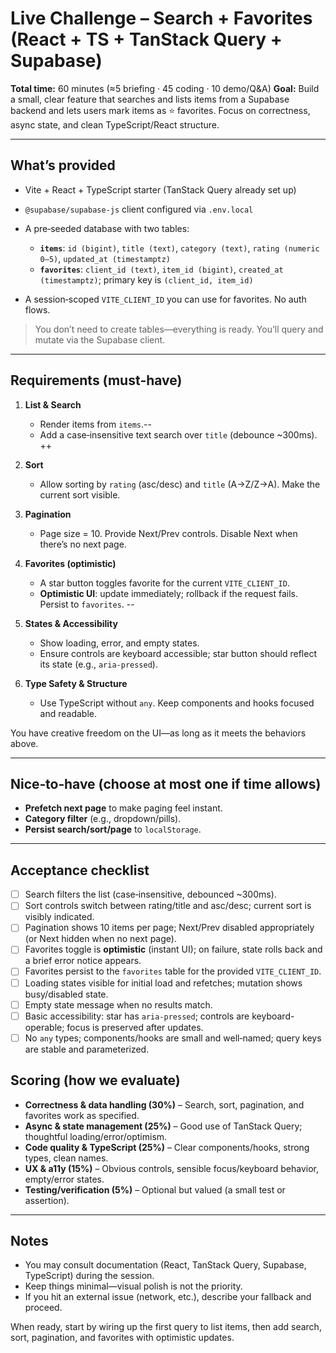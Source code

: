 # Live Challenge – Search + Favorites (React + TS + TanStack Query + Supabase)

**Total time:** 60 minutes (≈5 briefing · 45 coding · 10 demo/Q\&A)
**Goal:** Build a small, clear feature that searches and lists items from a Supabase backend and lets users mark items as ⭐ favorites. Focus on correctness, async state, and clean TypeScript/React structure.

---

## What’s provided

* Vite + React + TypeScript starter (TanStack Query already set up)
* `@supabase/supabase-js` client configured via `.env.local`
* A pre‑seeded database with two tables:

  * **`items`**: `id (bigint)`, `title (text)`, `category (text)`, `rating (numeric 0–5)`, `updated_at (timestamptz)`
  * **`favorites`**: `client_id (text)`, `item_id (bigint)`, `created_at (timestamptz)`; primary key is `(client_id, item_id)`
* A session‑scoped `VITE_CLIENT_ID` you can use for favorites. No auth flows.

> You don’t need to create tables—everything is ready. You’ll query and mutate via the Supabase client.

---

## Requirements (must‑have)

1. **List & Search**
   * Render items from `items`.--
   * Add a case‑insensitive text search over `title` (debounce \~300ms). ++

2. **Sort**
   * Allow sorting by `rating` (asc/desc) and `title` (A→Z/Z→A). Make the current sort visible.

3. **Pagination**
   * Page size = 10. Provide Next/Prev controls. Disable Next when there’s no next page.

4. **Favorites (optimistic)**
   * A star button toggles favorite for the current `VITE_CLIENT_ID`.
   * **Optimistic UI**: update immediately; rollback if the request fails. Persist to `favorites`. --

5. **States & Accessibility**
   * Show loading, error, and empty states. 
   * Ensure controls are keyboard accessible; star button should reflect its state (e.g., `aria-pressed`).

6. **Type Safety & Structure**
   * Use TypeScript without `any`. Keep components and hooks focused and readable.

You have creative freedom on the UI—as long as it meets the behaviors above.

---

## Nice‑to‑have (choose at most one if time allows)

* **Prefetch next page** to make paging feel instant.
* **Category filter** (e.g., dropdown/pills).
* **Persist search/sort/page** to `localStorage`.

---

## Acceptance checklist

* [ ] Search filters the list (case‑insensitive, debounced \~300ms).
* [ ] Sort controls switch between rating/title and asc/desc; current sort is visibly indicated.
* [ ] Pagination shows 10 items per page; Next/Prev disabled appropriately (or Next hidden when no next page).
* [ ] Favorites toggle is **optimistic** (instant UI); on failure, state rolls back and a brief error notice appears.
* [ ] Favorites persist to the `favorites` table for the provided `VITE_CLIENT_ID`.
* [ ] Loading states visible for initial load and refetches; mutation shows busy/disabled state.
* [ ] Empty state message when no results match.
* [ ] Basic accessibility: star has `aria-pressed`; controls are keyboard-operable; focus is preserved after updates.
* [ ] No `any` types; components/hooks are small and well‑named; query keys are stable and parameterized.

## Scoring (how we evaluate)

* **Correctness & data handling (30%)** – Search, sort, pagination, and favorites work as specified.
* **Async & state management (25%)** – Good use of TanStack Query; thoughtful loading/error/optimism.
* **Code quality & TypeScript (25%)** – Clear components/hooks, strong types, clean names.
* **UX & a11y (15%)** – Obvious controls, sensible focus/keyboard behavior, empty/error states.
* **Testing/verification (5%)** – Optional but valued (a small test or assertion).

---

## Notes

* You may consult documentation (React, TanStack Query, Supabase, TypeScript) during the session.
* Keep things minimal—visual polish is not the priority.
* If you hit an external issue (network, etc.), describe your fallback and proceed.

When ready, start by wiring up the first query to list items, then add search, sort, pagination, and favorites with optimistic updates.
